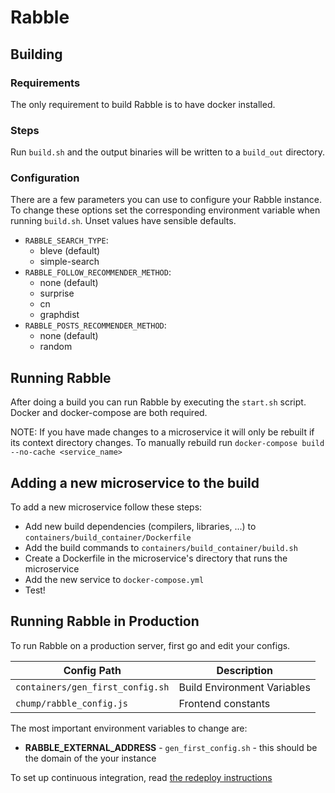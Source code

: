 # Rabble

## Building

### Requirements

The only requirement to build Rabble is to have docker installed.

### Steps

Run `build.sh` and the output binaries will be written to a `build_out`
directory.

### Configuration

There are a few parameters you can use to configure your Rabble instance.
To change these options set the corresponding environment variable when running
`build.sh`. Unset values have sensible defaults.

 - `RABBLE_SEARCH_TYPE`:
   - bleve (default)
   - simple-search
 - `RABBLE_FOLLOW_RECOMMENDER_METHOD`:
   - none (default)
   - surprise
   - cn
   - graphdist
 - `RABBLE_POSTS_RECOMMENDER_METHOD`:
   - none (default)
   - random

## Running Rabble

After doing a build you can run Rabble by executing the `start.sh` script.
Docker and docker-compose are both required.

NOTE: If you have made changes to a microservice it will only be rebuilt if its
context directory changes. To manually rebuild run
`docker-compose build --no-cache <service_name>`

## Adding a new microservice to the build

To add a new microservice follow these steps:
 - Add new build dependencies (compilers, libraries, ...) to `containers/build_container/Dockerfile`
 - Add the build commands to `containers/build_container/build.sh`
 - Create a Dockerfile in the microservice's directory that runs the microservice
 - Add the new service to `docker-compose.yml`
 - Test!

## Running Rabble in Production

To run Rabble on a production server, first go and edit your configs.

| Config Path                     | Description                 |
| ------------------------------- | --------------------------- |
| `containers/gen_first_config.sh`| Build Environment Variables |
| `chump/rabble_config.js`        | Frontend constants          |

The most important environment variables to change are:
- **RABBLE_EXTERNAL_ADDRESS** - `gen_first_config.sh` - this should be the domain of the your instance

To set up continuous integration, read
[the redeploy instructions](https://github.com/CPSSD/rabble/blob/master/script/redeploy/README.md)
